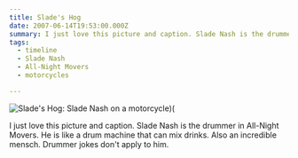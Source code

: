 ```yaml
---
title: Slade's Hog
date: 2007-06-14T19:53:00.000Z
summary: I just love this picture and caption. Slade Nash is the drummer in All-Night Movers. He is like a drum machine that can mix drinks. Also an incredible mensch. Drummer jokes don't apply to him.
tags:
  - timeline 
  - Slade Nash
  - All-Night Movers
  - motorcycles

---
```


![Slade's Hog: Slade Nash on a motorcycle)(](/static/img/slades-hog-2007.jpg "Slade's Hog")

I just love this picture and caption. Slade Nash is the drummer in All-Night Movers. He is like a drum machine that can mix drinks. Also an incredible mensch. Drummer jokes don't apply to him.